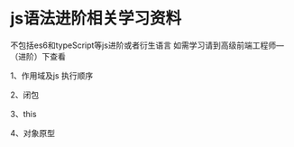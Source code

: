 # js语法进阶相关学习资料

不包括es6和typeScript等js进阶或者衍生语言 如需学习请到高级前端工程师—（进阶）下查看


1、作用域及js 执行顺序
  
2、闭包

3、this

4、对象原型
